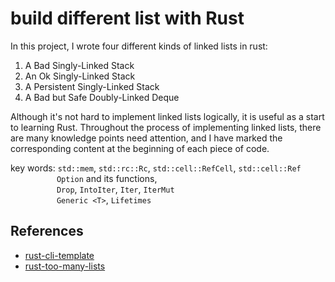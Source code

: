 # build different list with Rust
In this project, I wrote four different kinds of linked lists in rust:
1. A Bad Singly-Linked Stack
2. An Ok Singly-Linked Stack
3. A Persistent Singly-Linked Stack
4. A Bad but Safe Doubly-Linked Deque

Although it's not hard to implement linked lists logically, it is useful as a start to learning Rust. Throughout the process of implementing linked lists, there are many knowledge points need attention, and I have marked the corresponding content at the beginning of each piece of code. 

key words: `std::mem`, `std::rc::Rc`, `std::cell::RefCell`, `std::cell::Ref` <br />
           &emsp;&emsp;&emsp;&emsp;&emsp; `Option` and its functions, <br />
           &emsp;&emsp;&emsp;&emsp;&emsp; `Drop`, `IntoIter`, `Iter`, `IterMut` <br />
           &emsp;&emsp;&emsp;&emsp;&emsp; `Generic <T>`, `Lifetimes`


## References

* [rust-cli-template](https://github.com/kbknapp/rust-cli-template)
* [rust-too-many-lists](https://rust-unofficial.github.io/too-many-lists/index.html)
